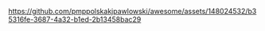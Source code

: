 https://github.com/pmppolskakjpawlowski/awesome/assets/148024532/b35316fe-3687-4a32-b1ed-2b13458bac29
